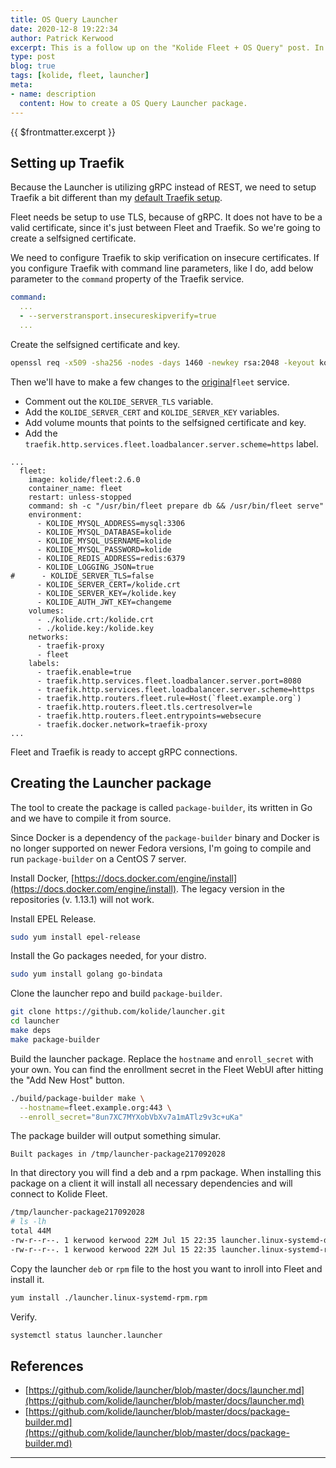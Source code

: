 ```yaml
---
title: OS Query Launcher
date: 2020-12-8 19:22:34
author: Patrick Kerwood
excerpt: This is a follow up on the "Kolide Fleet + OS Query" post. In the previous post we installed Fleet and enrolled a server manually, by installing OS Query and setting it up. In this post, we are going to create a package that includes everything. The package will be using gRPC instead of the REST.
type: post
blog: true
tags: [kolide, fleet, launcher]
meta:
- name: description
  content: How to create a OS Query Launcher package.
---
```


{{ $frontmatter.excerpt }}

## Setting up Traefik

Because the Launcher is utilizing gRPC instead of REST, we need to setup Traefik a bit different than my [default Traefik setup](https://linuxblog.xyz/posts/traefik-2-docker-compose/).

Fleet needs be setup to use TLS, because of gRPC. It does not have to be a valid certificate, since it's just between Fleet and Traefik. So we're going to create a selfsigned certificate.

We need to configure Traefik to skip verification on insecure certificates. If you configure Traefik with command line parameters, like I do, add below parameter to the `command` property of the Traefik service.
```yaml
command:
  ...
  - --serverstransport.insecureskipverify=true
  ...
```

Create the selfsigned certificate and key.
```sh
openssl req -x509 -sha256 -nodes -days 1460 -newkey rsa:2048 -keyout kolide.key -out kolide.crt
```

Then we'll have to make a few changes to the [original](https://linuxblog.xyz/posts/kolide-fleet/)`fleet` service.
 - Comment out the `KOLIDE_SERVER_TLS` variable.
 - Add the `KOLIDE_SERVER_CERT` and `KOLIDE_SERVER_KEY` variables.
 - Add volume mounts that points to the selfsigned certificate and key.
 - Add the `traefik.http.services.fleet.loadbalancer.server.scheme=https` label.

```yaml{14-16,18-20,27}
...
  fleet:
    image: kolide/fleet:2.6.0
    container_name: fleet
    restart: unless-stopped
    command: sh -c "/usr/bin/fleet prepare db && /usr/bin/fleet serve"
    environment:
      - KOLIDE_MYSQL_ADDRESS=mysql:3306
      - KOLIDE_MYSQL_DATABASE=kolide
      - KOLIDE_MYSQL_USERNAME=kolide
      - KOLIDE_MYSQL_PASSWORD=kolide
      - KOLIDE_REDIS_ADDRESS=redis:6379
      - KOLIDE_LOGGING_JSON=true
#      - KOLIDE_SERVER_TLS=false
      - KOLIDE_SERVER_CERT=/kolide.crt
      - KOLIDE_SERVER_KEY=/kolide.key
      - KOLIDE_AUTH_JWT_KEY=changeme
    volumes:
      - ./kolide.crt:/kolide.crt
      - ./kolide.key:/kolide.key
    networks:
      - traefik-proxy
      - fleet
    labels:
      - traefik.enable=true
      - traefik.http.services.fleet.loadbalancer.server.port=8080
      - traefik.http.services.fleet.loadbalancer.server.scheme=https
      - traefik.http.routers.fleet.rule=Host(`fleet.example.org`)
      - traefik.http.routers.fleet.tls.certresolver=le
      - traefik.http.routers.fleet.entrypoints=websecure
      - traefik.docker.network=traefik-proxy
...
```
Fleet and Traefik is ready to accept gRPC connections.

## Creating the Launcher package
The tool to create the package is called `package-builder`, its written in Go and we have to compile it from source.

Since Docker is a dependency of the `package-builder` binary and Docker is no longer supported on newer Fedora versions, I'm going to compile and run `package-builder` on a CentOS 7 server.

Install Docker, [https://docs.docker.com/engine/install](https://docs.docker.com/engine/install). The legacy version in the repositories (v. 1.13.1) will not work.

Install EPEL Release.
```sh
sudo yum install epel-release
```

Install the Go packages needed, for your distro.
```sh
sudo yum install golang go-bindata
```

Clone the launcher repo and build `package-builder`.
```sh
git clone https://github.com/kolide/launcher.git
cd launcher
make deps
make package-builder
```

Build the launcher package. Replace the `hostname` and `enroll_secret` with your own. You can find the enrollment secret in the Fleet WebUI after hitting the "Add New Host" button.
```sh
./build/package-builder make \
  --hostname=fleet.example.org:443 \
  --enroll_secret="8un7XC7MYXobVbXv7a1mATlz9v3c+uKa"
```

The package builder will output something simular.
```
Built packages in /tmp/launcher-package217092028
```

In that directory you will find a deb and a rpm package. When installing this package on a client it will install all necessary dependencies and will connect to Kolide Fleet.
```sh
/tmp/launcher-package217092028 
# ls -lh
total 44M
-rw-r--r--. 1 kerwood kerwood 22M Jul 15 22:35 launcher.linux-systemd-deb.deb
-rw-r--r--. 1 kerwood kerwood 22M Jul 15 22:35 launcher.linux-systemd-rpm.rpm
```

Copy the launcher `deb` or `rpm` file to the host you want to inroll into Fleet and install it.
```sh
yum install ./launcher.linux-systemd-rpm.rpm
```

Verify.
```sh
systemctl status launcher.launcher
```

## References
 - [https://github.com/kolide/launcher/blob/master/docs/launcher.md](https://github.com/kolide/launcher/blob/master/docs/launcher.md)
 - [https://github.com/kolide/launcher/blob/master/docs/package-builder.md](https://github.com/kolide/launcher/blob/master/docs/package-builder.md)
 ---